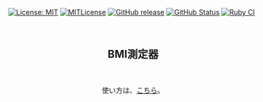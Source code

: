 [![License: MIT](https://img.shields.io/badge/License-MIT-yellow.svg)](https://opensource.org/licenses/MIT) [![MITLicense](http://img.shields.io/badge/license-MIT-blue.svg?style=flat)](LICENSE) [![GitHub release](https://img.shields.io/github/release/takkii/bmi.svg?style=flat)](GitHub) [![GitHub Status](https://img.shields.io/github/last-commit/takkii/bmi.svg?style=flat)](GitHub) [![Ruby CI](https://github.com/takkii/bmi/actions/workflows/ruby.yml/badge.svg?branch=main)](https://github.com/takkii/bmi/actions/workflows/ruby.yml)

<br />
<div align="center">
<p><h2>BMI測定器</h2></p>
</div>
<br />
<div align="center">
<p> 使い方は、<a href="https://github.com/takkii/bmi/wiki/manual">こちら</a>。</p>
</div>

